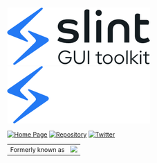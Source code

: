 ![Slint](https://raw.githubusercontent.com/slint-ui/slint/master/logo/slint-logo-full-light.svg#gh-light-mode-only)![Slint](https://raw.githubusercontent.com/slint-ui/slint/master/logo/slint-logo-full-dark.svg#gh-dark-mode-only)

[![Home Page](https://img.shields.io/badge/Home%20Page-slint.dev-blue?style=social)](https://slint.dev) 
[![Repository](https://img.shields.io/github/stars/slint-ui?style=social)](https://github.com/slint-ui/slint)
[![Twitter](https://img.shields.io/twitter/follow/slint_ui?style=social)](https://twitter.com/slint_ui)

<table border="0" style="border:none"><tr><td valign="center">Formerly known as </td><td><img height="40" src="https://slint-ui.com/resources/logo.drawio.svg" style="vertical-alignment: middle"></td></tr></table>

